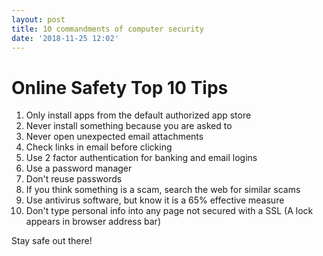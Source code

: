 ```yaml
---
layout: post
title: 10 commandments of computer security
date: '2018-11-25 12:02'
---
```


# Online Safety Top 10 Tips

1. Only install apps from the default authorized app store
2. Never install something because you are asked to
3. Never open unexpected email attachments
4. Check links in email before clicking
5. Use 2 factor authentication for banking and email logins
6. Use a password manager 
7. Don't reuse passwords
8. If you think something is a scam, search the web for similar scams
9. Use antivirus software, but know it is a 65% effective measure
10. Don't type personal info into any page not secured with a SSL (A lock appears in browser address bar)

Stay safe out there!